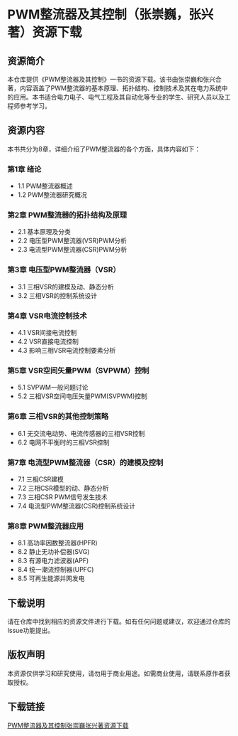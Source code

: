 # PWM整流器及其控制（张崇巍，张兴著）资源下载

## 资源简介

本仓库提供《PWM整流器及其控制》一书的资源下载。该书由张崇巍和张兴合著，内容涵盖了PWM整流器的基本原理、拓扑结构、控制技术及其在电力系统中的应用。本书适合电力电子、电气工程及其自动化等专业的学生、研究人员以及工程师参考学习。

## 资源内容

本书共分为8章，详细介绍了PWM整流器的各个方面，具体内容如下：

### 第1章 绪论
- 1.1 PWM整流器概述
- 1.2 PWM整流器研究概况

### 第2章 PWM整流器的拓扑结构及原理
- 2.1 基本原理及分类
- 2.2 电压型PWM整流器(VSR)PWM分析
- 2.3 电流型PWM整流器(CSR)PWM分析

### 第3章 电压型PWM整流器（VSR）
- 3.1 三相VSR的建模及动、静态分析
- 3.2 三相VSR的控制系统设计

### 第4章 VSR电流控制技术
- 4.1 VSR间接电流控制
- 4.2 VSR直接电流控制
- 4.3 影响三相VSR电流控制要素分析

### 第5章 VSR空间矢量PWM（SVPWM）控制
- 5.1 SVPWM一般问题讨论
- 5.2 三相VSR空间电压矢量PWM(SVPWM)控制

### 第6章 三相VSR的其他控制策略
- 6.1 无交流电动势、电流传感器的三相VSR控制
- 6.2 电网不平衡时的三相VSR控制

### 第7章 电流型PWM整流器（CSR）的建模及控制
- 7.1 三相CSR建模
- 7.2 三相CSR模型的动、静态分析
- 7.3 三相CSR PWM信号发生技术
- 7.4 电流型PWM整流器(CSR)控制系统设计

### 第8章 PWM整流器应用
- 8.1 高功率因数整流器(HPFR)
- 8.2 静止无功补偿器(SVG)
- 8.3 有源电力滤波器(APF)
- 8.4 统一潮流控制器(UPFC)
- 8.5 可再生能源并网发电

## 下载说明

请在仓库中找到相应的资源文件进行下载。如有任何问题或建议，欢迎通过仓库的Issue功能提出。

## 版权声明

本资源仅供学习和研究使用，请勿用于商业用途。如需商业使用，请联系原作者获取授权。

## 下载链接

[PWM整流器及其控制张崇巍张兴著资源下载](https://pan.quark.cn/s/d05a3d292728)